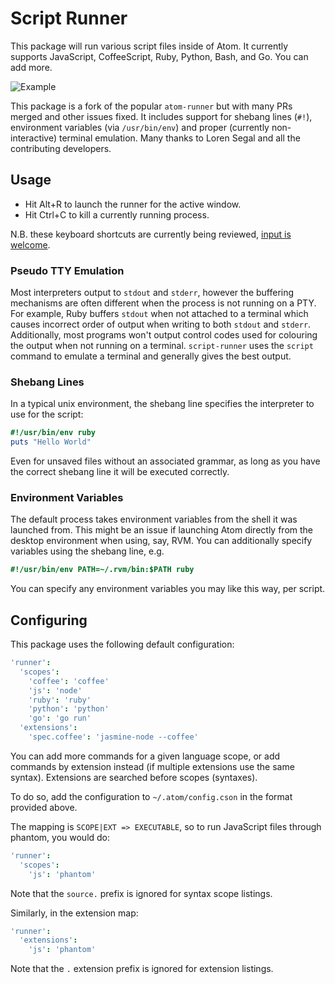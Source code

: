 # Script Runner

This package will run various script files inside of Atom.
It currently supports JavaScript, CoffeeScript, Ruby, Python, Bash, and Go. You can add more.

![Example](http://github.com/ioquatix/script-runner/raw/master/resources/screenshot-1.png)

This package is a fork of the popular `atom-runner` but with many PRs merged and other issues fixed. It includes support for shebang lines (`#!`), environment variables (via `/usr/bin/env`) and proper (currently non-interactive) terminal emulation. Many thanks to Loren Segal and all the contributing developers.

## Usage

* Hit Alt+R to launch the runner for the active window.
* Hit Ctrl+C to kill a currently running process.

N.B. these keyboard shortcuts are currently being reviewed, [input is welcome](https://github.com/ioquatix/script-runner/issues/1).

### Pseudo TTY Emulation

Most interpreters output to `stdout` and `stderr`, however the buffering mechanisms are often different when the process is not running on a PTY. For example, Ruby buffers `stdout` when not attached to a terminal which causes incorrect order of output when writing to both `stdout` and `stderr`. Additionally, most programs won't output control codes used for colouring the output when not running on a terminal. `script-runner` uses the `script` command to emulate a terminal and generally gives the best output.

### Shebang Lines

In a typical unix environment, the shebang line specifies the interpreter to use for the script:

```ruby
#!/usr/bin/env ruby
puts "Hello World"
```

Even for unsaved files without an associated grammar, as long as you have the correct shebang line it will be executed correctly.

### Environment Variables

The default process takes environment variables from the shell it was launched from. This might be an issue if launching Atom directly from the desktop environment when using, say, RVM. You can additionally specify variables using the shebang line, e.g.

```ruby
#!/usr/bin/env PATH=~/.rvm/bin:$PATH ruby
```

You can specify any environment variables you may like this way, per script.

## Configuring

This package uses the following default configuration:

```cson
'runner':
  'scopes':
    'coffee': 'coffee'
    'js': 'node'
    'ruby': 'ruby'
    'python': 'python'
    'go': 'go run'
  'extensions':
    'spec.coffee': 'jasmine-node --coffee'
```

You can add more commands for a given language scope, or add commands by
extension instead (if multiple extensions use the same syntax). Extensions
are searched before scopes (syntaxes).

To do so, add the configuration to `~/.atom/config.cson` in the format provided
above.

The mapping is `SCOPE|EXT => EXECUTABLE`, so to run JavaScript files through
phantom, you would do:

```cson
'runner':
  'scopes':
    'js': 'phantom'
```

Note that the `source.` prefix is ignored for syntax scope listings.

Similarly, in the extension map:

```cson
'runner':
  'extensions':
    'js': 'phantom'
```

Note that the `.` extension prefix is ignored for extension listings.
